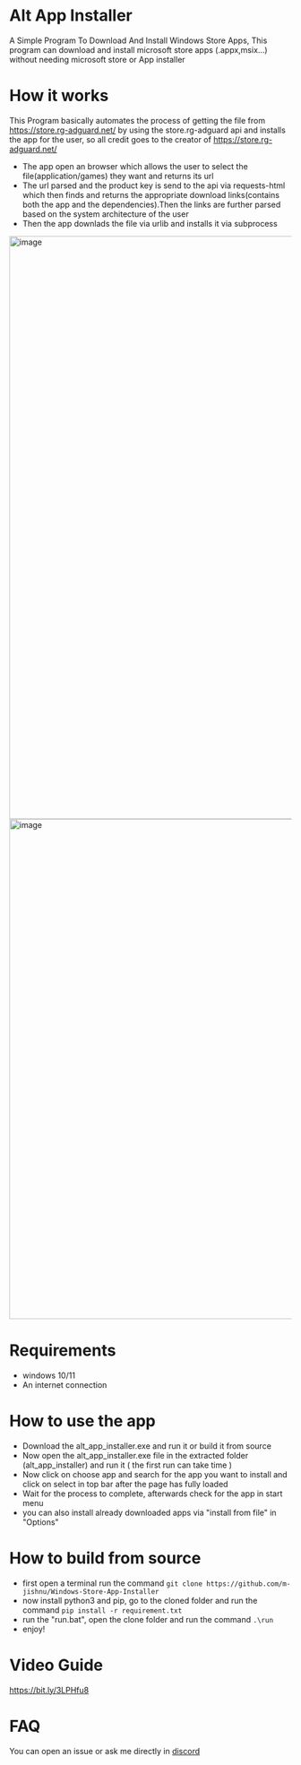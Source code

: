 # Alt App Installer
A Simple Program To  Download And Install Windows Store Apps, This program can download and install microsoft store apps (.appx,msix...) without needing microsoft store or App installer

# How it works
This Program basically automates the process of getting the file from https://store.rg-adguard.net/ by using the store.rg-adguard api and installs the app for the user, so all credit goes to the creator of https://store.rg-adguard.net/

- The app open an browser which allows the user to select the file(application/games) they want and returns its url
- The url parsed and the product key is send to the api via requests-html which then finds and returns the appropriate download links(contains both the app and the dependencies).Then the links are further parsed based on the system architecture of the user
- Then the app downlads the file via urlib and installs it via subprocess

<img width="1041" alt="image" src="https://user-images.githubusercontent.com/83004520/169115064-b1cf9080-5ef1-425b-b81e-ea69114ae926.png">
<img width="893" alt="image" src="https://user-images.githubusercontent.com/83004520/169115417-15624c09-923d-4be2-a1be-ecdf47c04f24.png">

# Requirements
- windows 10/11
- An internet connection

# How to use the app
- Download the alt_app_installer.exe and run it or build it from source
- Now open the alt_app_installer.exe file in the extracted folder (alt_app_installer) and run it ( the first run can take time )
- Now click on choose app and search for the app you want to install and click on select in top bar after the page has fully loaded 
- Wait for the process to complete, afterwards check for the app in start menu
- you can also install already downloaded apps via "install from file" in "Options" 

# How to build from source

- first open a terminal run the command `git clone https://github.com/m-jishnu/Windows-Store-App-Installer`
- now install python3 and pip, go to the cloned folder and run the command `pip install -r requirement.txt`
- run the "run.bat", open the clone folder and run the command  `.\run` 
- enjoy!

# Video Guide

https://bit.ly/3LPHfu8

# FAQ

You can open an issue or ask me directly in [discord](https://discord.com/invite/cbuEkpd)
